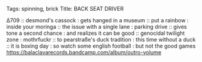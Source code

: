 Tags: spinning, brick
Title: BACK SEAT DRIVER
  
∆709 :: desmond's cassock : gets hanged in a museum :: put a rainbow : inside your moringa :: the issue with a single lane : parking drive :: gives tone a second chance : and realizes it can be good :: genocidal twilight zone : mothrfuckr :: to pearstraße's duck tradition : this time without a duck :: it is boxing day : so watch some english football : but not the good games
<https://balaclavarecords.bandcamp.com/album/outro-volume>  